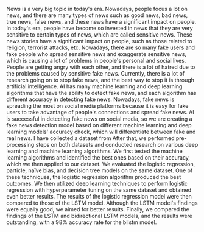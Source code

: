 News is a very big topic in today's era. Nowadays, people focus a lot on news, and there are many types of news such as good news, bad news, true news, false news, and these news have a significant impact on people. In today's era, people have become so invested in news that they are very sensitive to certain types of news, which are called sensitive news. These news stories have a significant impact on people, such as those related to religion, terrorist attacks, etc. Nowadays, there are so many fake users and fake people who spread sensitive news and exaggerate sensitive news, which is causing a lot of problems in people's personal and social lives. People are getting angry with each other, and there is a lot of hatred due to the problems caused by sensitive fake news. Currently, there is a lot of research going on to stop fake news, and the best way to stop it is through artificial intelligence. AI has many machine learning and deep learning algorithms that have the ability to detect fake news, and each algorithm has different accuracy in detecting fake news. Nowadays, fake news is spreading the most on social media platforms because it is easy for fake users to take advantage of people's connections and spread fake news. AI is successful in detecting fake news on social media, so we are creating a fake news detection model based on different machine learning and deep learning models' accuracy check, which will differentiate between fake and real news. I have collected a dataset from After that, we performed pre-processing steps on both datasets and conducted research on various deep learning and machine learning algorithms. We first tested the machine learning algorithms and identified the best ones based on their accuracy, which we then applied to our dataset. We evaluated the logistic regression, particle, naïve bias, and decision tree models on the same dataset. One of these techniques, the logistic regression algorithm produced the best outcomes. We then utilized deep learning techniques to perform logistic regression with  hyperparameter tuning on the same dataset and obtained even better results. The results of the logistic regression model were then compared to those of the LSTM model. Although the LSTM model's findings were equally good, we aimed for better results. Finally, we compared the findings of the LSTM and bidirectional LSTM models, and the results were outstanding, with a 98% accuracy rate for the bilstm model.
